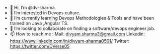 - 👋 Hi, I’m @dv-sharma
- 👀 I’m interested in Devops culture.
- 🌱 I’m currently learning Devops Methodologies & Tools and have been trained on Java ,Angular TS.
- 💞️ I’m looking to collaborate on finding a software/devops engineer job.
- 📫 How to reach me :
  Mail: divyam.sharma3@gmail.com
  Linkedin: https://www.linkedin.com/in/divyam-sharma0501/
  Twitter: https://twitter.com/DVerse05

<!---
dv-sharma/dv-sharma is a ✨ special ✨ repository because its `README.md` (this file) appears on your GitHub profile.
You can click the Preview link to take a look at your changes.
--->
